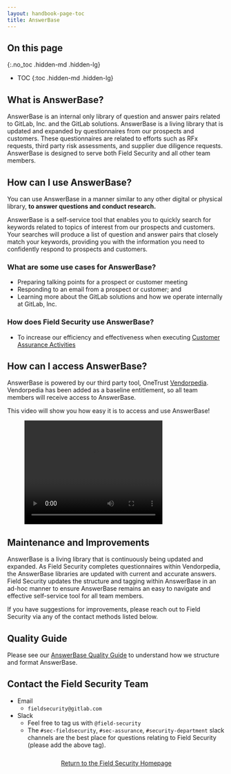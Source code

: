 ```yaml
---
layout: handbook-page-toc
title: AnswerBase
---
```


## On this page
{:.no_toc .hidden-md .hidden-lg}

- TOC
{:toc .hidden-md .hidden-lg}

## What is AnswerBase?

AnswerBase is an internal only library of question and answer pairs related to GitLab, Inc. and the GitLab solutions. AnswerBase is a living library that is updated and expanded by questionnaires from our prospects and customers. These questionnaires are related to efforts such as RFx requests, third party risk assessments, and supplier due diligence requests. AnswerBase is designed to serve both Field Security and all other team members.

## How can I use AnswerBase?

You can use AnswerBase in a manner similar to any other digital or physical library, **to answer questions and conduct research.** 

AnswerBase is a self-service tool that enables you to quickly search for keywords related to topics of interest from our prospects and customers. Your searches will produce a list of question and answer pairs that closely match your keywords, providing you with the information you need to confidently respond to prospects and customers.

### What are some use cases for AnswerBase?

* Preparing talking points for a prospect or customer meeting
* Responding to an email from a prospect or customer; and
* Learning more about the GitLab solutions and how we operate internally at GitLab, Inc.

### How does Field Security use AnswerBase?

* To increase our efficiency and effectiveness when executing [Customer Assurance Activities](https://about.gitlab.com/handbook/security/security-assurance/field-security/customer-security-assessment-process.html)

## How can I access AnswerBase?

AnswerBase is powered by our third party tool, OneTrust [Vendorpedia](https://about.gitlab.com/handbook/security/security-assurance/field-security/Vendorpedia.html). Vendorpedia has been added as a baseline entitlement, so all team members will receive access to AnswerBase.

This video will show you how easy it is to access and use AnswerBase!

<figure class="video_container">
  <video controls="true" allowfullscreen="true" width="320" height="240">
    <source src="AnswerBase Training Video - Final.mp4" type="video/mp4">
    <source src="AnswerBase Training Video - Final.ogg" type="video/ogg">
    <source src="AnswerBase Training Video - Final.webm" type="video/webm">
  </video>
</figure>

## Maintenance and Improvements

AnswerBase is a living library that is continuously being updated and expanded. As Field Security completes questionnaires within Vendorpedia, the AnswerBase libraries are updated with current and accurate answers. Field Security updates the structure and tagging within AnswerBase in an ad-hoc manner to ensure AnswerBase remains an easy to navigate and effective self-service tool for all team members.

If you have suggestions for improvements, please reach out to Field Security via any of the contact methods listed below.

## Quality Guide

Please see our [AnswerBase Quality Guide](/handbook/security/security-assurance/field-security/answerbase_quality_guide.html.md) to understand how we structure and format AnswerBase.

## Contact the Field Security Team

* Email
   * `fieldsecurity@gitlab.com`
* Slack
   * Feel free to tag us with `@field-security`
   * The `#sec-fieldsecurity`, `#sec-assurance`, `#security-department` slack channels are the best place for questions relating to Field Security (please add the above tag).

<div class="flex-row" markdown="0" style="height:40px">
    <a href="https://about.gitlab.com/handbook/security/security-assurance/field-security/" class="btn btn-purple-inv" style="width:100%;height:100%;margin:1px;display:flex;justify-content:center;align-items:center;">Return to the Field Security Homepage</a>
</div>
